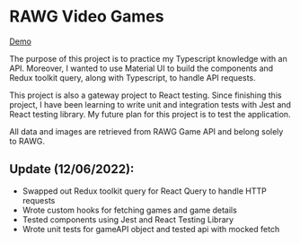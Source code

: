 # RAWG Video Games

[Demo](https://rawg-video-games-serey-roth.netlify.app)

The purpose of this project is to practice my Typescript knowledge with an API. Moreover, I wanted to use Material UI to build the components and Redux toolkit query, along with Typescript, to handle API requests. 

This project is also a gateway project to React testing. Since finishing this project, I have been learning to write unit and integration tests with Jest and React testing library. My future plan for this project is to test the application.

All data and images are retrieved from RAWG Game API and belong solely to RAWG. 

## Update (12/06/2022): 
* Swapped out Redux toolkit query for React Query to handle HTTP requests
* Wrote custom hooks for fetching games and game details
* Tested components using Jest and React Testing Library
* Wrote unit tests for gameAPI object and tested api with mocked fetch
